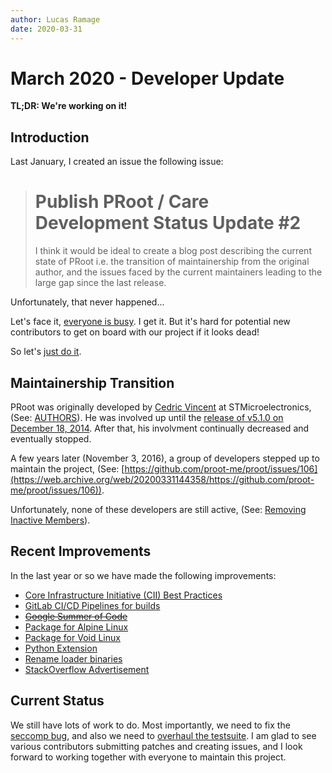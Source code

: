 ```yaml
---
author: Lucas Ramage
date: 2020-03-31
---
```


# March 2020 - Developer Update

**TL;DR: We're working on it!**

## Introduction

Last January, I created an issue the following issue:

> # Publish PRoot / Care Development Status Update #2
> I think it would be ideal to create a blog post describing the current 
> state of PRoot i.e. the transition of maintainership from the original author,
> and the issues faced by the current maintainers leading to the large gap since the last release.

Unfortunately, that never happened...

Let's face it, [everyone is busy](https://vcwithme.co/2020/02/06/everyone-is-busy). I get it.
But it's hard for potential new contributors to get on board with our project if it looks dead!

So let's [just do it](https://en.wikipedia.org/wiki/Just_Do_It).

## Maintainership Transition

PRoot was originally developed by [Cedric Vincent](https://github.com/cedric-vincent) at STMicroelectronics, (See: [AUTHORS](https://github.com/proot-me/proot/blob/master/AUTHORS)).
He was involved up until the [release of v5.1.0 on December 18, 2014](https://github.com/proot-me/proot/releases/tag/v5.1.0).
After that, his involvment continually decreased and eventually stopped.

A few years later (November 3, 2016), a group of developers stepped up to maintain the project, (See: [https://github.com/proot-me/proot/issues/106](https://web.archive.org/web/20200331144358/https://github.com/proot-me/proot/issues/106)).

Unfortunately, none of these developers are still active, (See: [Removing Inactive Members](../posts/org-members.md)).

## Recent Improvements

In the last year or so we have made the following improvements:

- [Core Infrastructure Initiative (CII) Best Practices](https://bestpractices.coreinfrastructure.org/en/projects/2444)
- [GitLab CI/CD Pipelines for builds](https://gitlab.com/proot/proot)
- <s>[Google Summer of Code](https://github.com/proot-me/blog/issues/3)</s>
- [Package for Alpine Linux](https://git.alpinelinux.org/aports/commit/?id=e5bc64161b3a4b079fa324bcb3a52e2303d17c08)
- [Package for Void Linux](https://github.com/proot-me/proot/commit/037e77ef796cf4f10e170007a9929bdc400ca3de)
- [Python Extension](https://github.com/proot-me/proot/pull/82)
- [Rename loader binaries](https://github.com/proot-me/proot/commit/20d619d907e7c80dc33b884a93d0645c7ea96cc2)
- [StackOverflow Advertisement](https://github.com/proot-me/blog/issues/7)

## Current Status

We still have lots of work to do. Most importantly, we need to fix the [seccomp bug](https://github.com/proot-me/proot/issues/106),
and also we need to [overhaul the testsuite](https://github.com/proot-me/proot/issues/164). I am glad to see various contributors
submitting patches and creating issues, and I look forward to working together with everyone to maintain this project.
